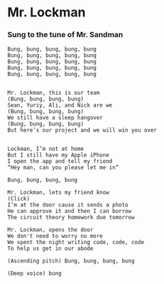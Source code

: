 # Mr. Lockman
### Sung to the tune of Mr. Sandman

    Bung, bung, bung, bung, bung
    Bung, bung, bung, bung, bung
    Bung, bung, bung, bung, bung
    Bung, bung, bung, bung, bung
    Bung, bung, bung, bung, bung


    Mr. Lockman, this is our team
    (Bung, bung, bung, bung)
    Sean, Yuriy, Ali, and Nick are we
    (Bung, bung, bung, bung)
    We still have a sleep hangover
    (Bung, bung, bung, bung)
    But here’s our project and we will win you over


    Lockman, I’m not at home
    But I still have my Apple iPhone
    I open the app and tell my friend
    “Hey man, can you please let me in”

    Bung, bung, bung, bung

    Mr. Lockman, lets my friend know
    (Click)
    I’m at the door cause it sends a photo
    He can approve it and then I can borrow
    The circuit theory homework due tomorrow

    Mr. Lockman, opens the door
    We don't need to worry no more
    We spent the night writing code, code, code
    To help us get in our abode

    (Ascending pitch) Bung, bung, bung, bung

    (Deep voice) bung

